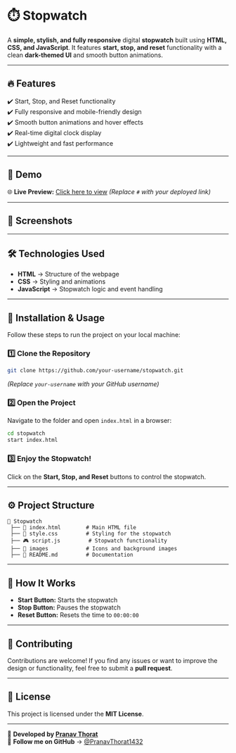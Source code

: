 # ⏱️ Stopwatch

A **simple, stylish, and fully responsive** digital **stopwatch** built using **HTML, CSS, and JavaScript**. It features **start, stop, and reset** functionality with a clean **dark-themed UI** and smooth button animations.

---

## 🔥 Features

✔️ Start, Stop, and Reset functionality  
✔️ Fully responsive and mobile-friendly design  
✔️ Smooth button animations and hover effects  
✔️ Real-time digital clock display  
✔️ Lightweight and fast performance  

---

## 🎥 Demo

🌐 **Live Preview:** [Click here to view](#) _(Replace `#` with your deployed link)_

---

## 📸 Screenshots

---


## 🛠️ Technologies Used

- **HTML** → Structure of the webpage  
- **CSS** → Styling and animations  
- **JavaScript** → Stopwatch logic and event handling  

---

## 🚀 Installation & Usage

Follow these steps to run the project on your local machine:

### 1️⃣ Clone the Repository
```bash
git clone https://github.com/your-username/stopwatch.git
```
_(Replace `your-username` with your GitHub username)_

### 2️⃣ Open the Project
Navigate to the folder and open `index.html` in a browser:
```bash
cd stopwatch
start index.html
```

### 3️⃣ Enjoy the Stopwatch!
Click on the **Start, Stop, and Reset** buttons to control the stopwatch.

---

## ⚙️ Project Structure
```
📂 Stopwatch
 ├── 📜 index.html        # Main HTML file
 ├── 🎨 style.css         # Styling for the stopwatch
 ├── 🎮 script.js         # Stopwatch functionality
 ├── 📂 images            # Icons and background images
 ├── 📜 README.md         # Documentation
```
---

## 📌 How It Works
- **Start Button:** Starts the stopwatch  
- **Stop Button:** Pauses the stopwatch  
- **Reset Button:** Resets the time to `00:00:00`  

---

## 🌟 Contributing
Contributions are welcome! If you find any issues or want to improve the design or functionality, feel free to submit a **pull request**.

---


## 📜 License
This project is licensed under the **MIT License**.  

---

🚀 **Developed by [Pranav Thorat](https://github.com/PranavThorat1432)**  
🎯 **Follow me on GitHub** → [@PranavThorat1432](https://github.com/PranavThorat1432)

